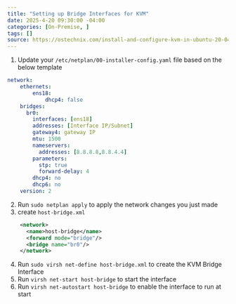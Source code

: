 ```yaml
---
title: "Setting up Bridge Interfaces for KVM"
date: 2025-4-20 09:30:00 -04:00
categories: [On-Premise, ]
tags: []
source: https://ostechnix.com/install-and-configure-kvm-in-ubuntu-20-04-headless-server/
---
```

1. Update your `/etc/netplan/00-installer-config.yaml` file based on the below template
``` yml
network:
    ethernets:
        ens18:
            dhcp4: false
    bridges:
      br0:
        interfaces: [ens18]
        addresses: [Interface IP/Subnet]
        gateway4: gateway IP
        mtu: 1500
        nameservers:
          addresses: [8.8.8.8,8.8.4.4]
        parameters:
          stp: true
          forward-delay: 4
        dhcp4: no
        dhcp6: no
    version: 2
```

2. Run `sudo netplan apply` to apply the network changes you just made
3. create `host-bridge.xml`
``` xml
    <network>
      <name>host-bridge</name>
      <forward mode="bridge"/>
      <bridge name="br0"/>
    </network>
```

4. Run `sudo virsh net-define host-bridge.xml` to create the KVM Bridge Interface
5. Run `virsh net-start host-bridge` to start the interface
6. Run `virsh net-autostart host-bridge` to enable the interface to run at start